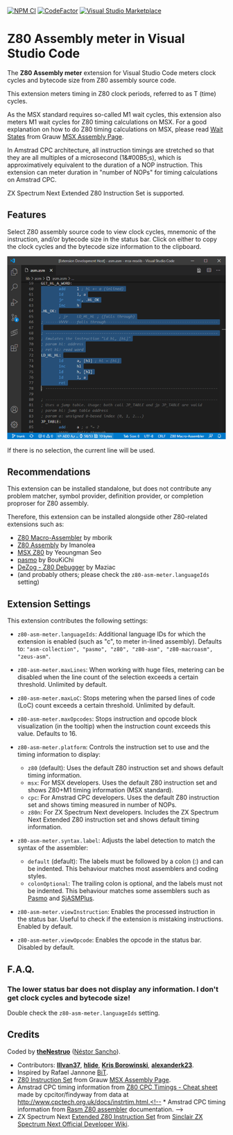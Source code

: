 
[![NPM CI](https://github.com/theNestruo/z80-asm-meter-vscode/workflows/NPM%20CI/badge.svg)](https://github.com/theNestruo/z80-asm-meter-vscode/actions)
[![CodeFactor](https://www.codefactor.io/repository/github/thenestruo/z80-asm-meter-vscode/badge/master)](https://www.codefactor.io/repository/github/thenestruo/z80-asm-meter-vscode/overview/master)
[![Visual Studio Marketplace](https://vsmarketplacebadge.apphb.com/version-short/theNestruo.z80-asm-meter.svg)](https://marketplace.visualstudio.com/items?itemName=theNestruo.z80-asm-meter)

# Z80 Assembly meter in Visual Studio Code

The **Z80 Assembly meter** extension for Visual Studio Code meters clock cycles and bytecode size from Z80 assembly source code.

This extension meters timing in Z80 clock periods, referred to as T (time) cycles.

As the MSX standard requires so-called M1 wait cycles, this extension also meters M1 wait cycles for Z80 timing calculations on MSX. For a good explanation on how to do Z80 timing calculations on MSX, please read [Wait States](http://map.grauw.nl/resources/z80instr.php#waits) from Grauw [MSX Assembly Page](http://map.grauw.nl).

In Amstrad CPC architecture, all instruction timings are stretched so that they are all multiples of a microsecond (1&#00B5;s), which is approximatively equivalent to the duration of a NOP instruction. This extension can meter duration in "number of NOPs" for timing calculations on Amstrad CPC.

ZX Spectrum Next Extended Z80 Instruction Set is supported.

## Features

Select Z80 assembly source code to view clock cycles, mnemonic of the instruction, and/or bytecode size in the status bar. Click on either to copy the clock cycles and the bytecode size information to the clipboard.

![Z80 Assembly meter](doc/images/screenshot.png)

If there is no selection, the current line will be used.

## Recommendations

This extension can be installed standalone, but does not contribute any problem matcher, symbol provider, definition provider, or completion proproser for Z80 assembly.

Therefore, this extension can be installed alongside other Z80-related extensions such as:

* [Z80 Macro-Assembler](https://marketplace.visualstudio.com/items?itemName=mborik.z80-macroasm) by mborik
* [Z80 Assembly](https://marketplace.visualstudio.com/items?itemName=Imanolea.z80-asm) by Imanolea
* [MSX Z80](https://marketplace.visualstudio.com/items?itemName=sharksym.asm-msx) by Yeoungman Seo
* [pasmo](https://marketplace.visualstudio.com/items?itemName=boukichi.pasmo) by BouKiChi
* [DeZog - Z80 Debugger](https://marketplace.visualstudio.com/items?itemName=maziac.dezog) by Maziac
* (and probably others; please check the `z80-asm-meter.languageIds` setting)

## Extension Settings

This extension contributes the following settings:

* `z80-asm-meter.languageIds`: Additional language IDs for which the extension is enabled (such as "c", to meter in-lined assembly). Defaults to: `"asm-collection", "pasmo", "z80", "z80-asm", "z80-macroasm", "zeus-asm"`.

* `z80-asm-meter.maxLines`: When working with huge files, metering can be disabled when the line count of the selection exceeds a certain threshold. Unlimited by default.

* `z80-asm-meter.maxLoC`: Stops metering when the parsed lines of code (LoC) count exceeds a certain threshold. Unlimited by default.

* `z80-asm-meter.maxOpcodes`: Stops instruction and opcode block visualization (in the tooltip) when the instruction count exceeds this value. Defaults to 16.

* `z80-asm-meter.platform`: Controls the instruction set to use and the timing information to display:
    * `z80` (default): Uses the default Z80 instruction set and shows default timing information.
    * `msx`: For MSX developers. Uses the default Z80 instruction set and shows Z80+M1 timing information (MSX standard).
    * `cpc`: For Amstrad CPC developers. Uses the default Z80 instruction set and shows timing measured in number of NOPs.
    * `z80n`: For ZX Spectrum Next developers. Includes the ZX Spectrum Next Extended Z80 instruction set and shows default timing information.

* `z80-asm-meter.syntax.label`: Adjusts the label detection to match the syntax of the assembler:
    * `default` (default): The labels must be followed by a colon (:) and can be indented. This behaviour matches most assemblers and coding styles.
    * `colonOptional`: The trailing colon is optional, and the labels must not be indented. This behaviour matches some assemblers such as [Pasmo](http://pasmo.speccy.org/) and [SjASMPlus](https://github.com/sjasmplus/sjasmplus).

* `z80-asm-meter.viewInstruction`: Enables the processed instruction in the status bar. Useful to check if the extension is mistaking instructions. Enabled by default.

* `z80-asm-meter.viewOpcode`: Enables the opcode in the status bar. Disabled by default.

## F.A.Q.

### The lower status bar does not display any information. I don't get clock cycles and bytecode size!

Double check the `z80-asm-meter.languageIds` setting.

## Credits

Coded by [**theNestruo**](https://github.com/theNestruo) ([Néstor Sancho](https://twitter.com/NestorSancho)).
* Contributors: [**IIIvan37**](https://github.com/IIIvan37), [**hlide**](https://github.com/hlide), [**Kris Borowinski**](https://github.com/kborowinski), [**alexanderk23**](https://github.com/alexanderk23).
* Inspired by Rafael Jannone [BiT](http://msx.jannone.org/bit/).
* [Z80 Instruction Set](http://map.grauw.nl/resources/z80instr.php) from Grauw [MSX Assembly Page](http://map.grauw.nl).
* Amstrad CPC timing information from [Z80 CPC Timings - Cheat sheet](https://wiki.octoate.de/lib/exe/fetch.php/amstradcpc:z80_cpc_timings_cheat_sheet.20131019.pdf) made by cpcitor/findyway from data at http://www.cpctech.org.uk/docs/instrtim.html.<!-- * Amstrad CPC timing information from [Rasm Z80 assembler](http://www.cpcwiki.eu/forum/programming/rasm-z80-assembler-in-beta/) documentation. -->
* ZX Spectrum Next [Extended Z80 Instruction Set](https://wiki.specnext.dev/Extended_Z80_instruction_set) from [Sinclair ZX Spectrum Next Official Developer Wiki](https://wiki.specnext.dev).
